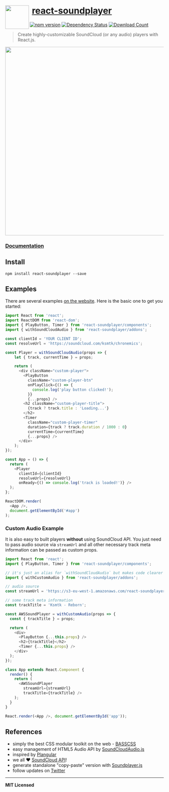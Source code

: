 # <img src="http://www.officialpsds.com/images/thumbs/Soundcloud-Logo-psd47614.png" width="75" align="left">&nbsp;[react-soundplayer](http://labs.voronianski.com/react-soundplayer) 
[![npm version](http://badge.fury.io/js/react-soundplayer.svg)](http://badge.fury.io/js/react-soundplayer) 
[![Dependency Status](http://david-dm.org/soundblogs/react-soundplayer.svg)](http://david-dm.org/soundblogs/react-soundplayer) 
[![Download Count](http://img.shields.io/npm/dm/react-soundplayer.svg?style=flat)](http://www.npmjs.com/package/react-soundplayer)

> Create highly-customizable SoundCloud (or any audio) players with React.js.

[<img src="https://user-images.githubusercontent.com/974035/31037146-c21d53e2-a56f-11e7-9cd4-b4784f99040c.png" width="600" />](http://labs.voronianski.com/react-soundplayer#ExamplePlayers)

### [Documentation](http://labs.voronianski.com/react-soundplayer)

## Install

```
npm install react-soundplayer --save
```

## Examples

There are several examples [on the website](http://labs.voronianski.com/react-soundplayer/#ExamplePlayers). Here is the basic one to get you started:

```javascript
import React from 'react';
import ReactDOM from 'react-dom';
import { PlayButton, Timer } from 'react-soundplayer/components';
import { withSoundCloudAudio } from 'react-soundplayer/addons';

const clientId = 'YOUR CLIENT ID';
const resolveUrl = 'https://soundcloud.com/ksmtk/chronemics';

const Player = withSoundCloudAudio(props => {
    let { track, currentTime } = props;

    return (
      <div className="custom-player">
        <PlayButton
          className="custom-player-btn"
          onPlayClick={() => {
            console.log('play button clicked!');
          }}
          {...props} />
        <h2 className="custom-player-title">
          {track ? track.title : 'Loading...'}
        </h2>
        <Timer 
          className="custom-player-timer"
          duration={track ? track.duration / 1000 : 0} 
          currentTime={currentTime} 
          {...props} />
      </div>
    );
});

const App = () => {
  return (
    <Player
      clientId={clientId}
      resolveUrl={resolveUrl}
      onReady={() => console.log('track is loaded!')} />
  );
};

ReactDOM.render(
  <App />, 
  document.getElementById('#app')
);
```

### Custom Audio Example

It is also easy to built players **without** using SoundCloud API. You just need to pass audio source via `streamUrl` and all other necessary track meta information can be passed as custom props.

```js
import React from 'react';
import { PlayButton, Timer } from 'react-soundplayer/components';

// it's just an alias for `withSoundCloudAudio` but makes code clearer
import { withCustomAudio } from 'react-soundplayer/addons';

// audio source
const streamUrl = 'https://s3-eu-west-1.amazonaws.com/react-soundplayer-examples/ksmtk-reborn-edit.mp3';

// some track meta information
const trackTitle = 'Ksmtk - Reborn';

const AWSSoundPlayer = withCustomAudio(props => {
  const { trackTitle } = props;

  return (
    <div>
      <PlayButton {...this.props} />
      <h2>{trackTitle}</h2>
      <Timer {...this.props} />
    </div>
  );
});

class App extends React.Component {
  render() {
    return (
      <AWSSoundPlayer
        streamUrl={streamUrl}
        trackTitle={trackTitle} />
    );
  }
}

React.render(<App />, document.getElementById('app'));
```

## References

- simply the best CSS modular toolkit on the web - [BASSCSS](http://www.basscss.com/)
- easy management of HTML5 Audio API by [SoundCloudAudio.js](https://github.com/voronianski/soundcloud-audio.js/)
- inspired by [Plangular](http://jxnblk.com/plangular/)
- we all :heart: [SoundCloud API](https://developers.soundcloud.com/docs/api/reference)!
- generate standalone "copy-paste" version with [Soundplayer.js](labs.voronianski.com/get-soundplayer)
- follow updates on [Twitter](https://twitter.com/voronianski)

---

**MIT Licensed**
